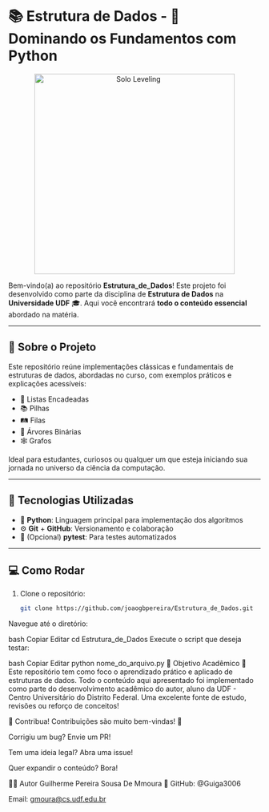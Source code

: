 # 📚 Estrutura de Dados - 🧠 Dominando os Fundamentos com Python

<p align="center">
  <img src="https://giffiles.alphacoders.com/223/223294.gif" alt="Solo Leveling" width="400">
</p>

Bem-vindo(a) ao repositório **Estrutura_de_Dados**! Este projeto foi desenvolvido como parte da disciplina de **Estrutura de Dados** na **Universidade UDF** 🎓. Aqui você encontrará **todo o conteúdo essencial** abordado na matéria.

---

## 🚀 Sobre o Projeto

Este repositório reúne implementações clássicas e fundamentais de estruturas de dados, abordadas no curso, com exemplos práticos e explicações acessíveis:

- 🔗 Listas Encadeadas
- 📚 Pilhas
- 🛤️ Filas
- 🌳 Árvores Binárias
- 🕸️ Grafos

Ideal para estudantes, curiosos ou qualquer um que esteja iniciando sua jornada no universo da ciência da computação.

---

## 🧰 Tecnologias Utilizadas

- 🐍 **Python**: Linguagem principal para implementação dos algoritmos
- ⚙️ **Git** + **GitHub**: Versionamento e colaboração
- 🧪 (Opcional) **pytest**: Para testes automatizados

---

## 💻 Como Rodar

1. Clone o repositório:

   ```bash
   git clone https://github.com/joaogbpereira/Estrutura_de_Dados.git
Navegue até o diretório:

bash
Copiar
Editar
cd Estrutura_de_Dados
Execute o script que deseja testar:

bash
Copiar
Editar
python nome_do_arquivo.py
📖 Objetivo Acadêmico
📌 Este repositório tem como foco o aprendizado prático e aplicado de estruturas de dados. Todo o conteúdo aqui apresentado foi implementado como parte do desenvolvimento acadêmico do autor, aluno da UDF - Centro Universitário do Distrito Federal. Uma excelente fonte de estudo, revisões ou reforço de conceitos!

🤝 Contribua!
Contribuições são muito bem-vindas! 🌟

Corrigiu um bug? Envie um PR!

Tem uma ideia legal? Abra uma issue!

Quer expandir o conteúdo? Bora!

🧑‍💻 Autor
Guilherme Pereira Sousa De Mmoura
📎 GitHub: @Guiga3006

Email: gmoura@cs.udf.edu.br



